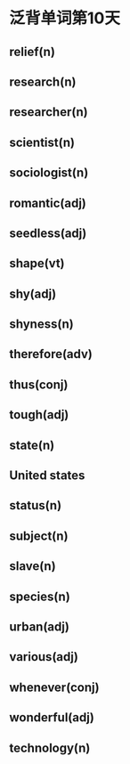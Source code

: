# 泛背单词第10天

## relief(n)

## research(n)

## researcher(n)

## scientist(n)

## sociologist(n)

## romantic(adj)

## seedless(adj)

## shape(vt)

## shy(adj)

## shyness(n)

## therefore(adv)

## thus(conj)

## tough(adj)

## state(n)

## United states

## status(n)

## subject(n)

## slave(n)

## species(n)

## urban(adj)

## various(adj)

## whenever(conj)

## wonderful(adj)

## technology(n)